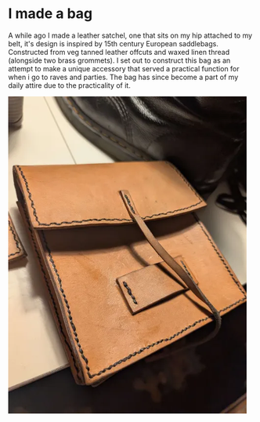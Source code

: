 # I made a bag

A while ago I made a leather satchel, one that sits on my hip attached to my belt, it's design is inspired by 15th century European saddlebags. Constructed from veg tanned leather offcuts and waxed linen thread (alongside two brass grommets). I set out to construct this bag as an attempt to make a unique accessory that served a practical function for when i go to raves and parties. The bag has since become a part of my daily attire due to the practicality of it.

![a light sand coloured square leather bag with visible saddle stitching in a dark brown thread](bag.webp)